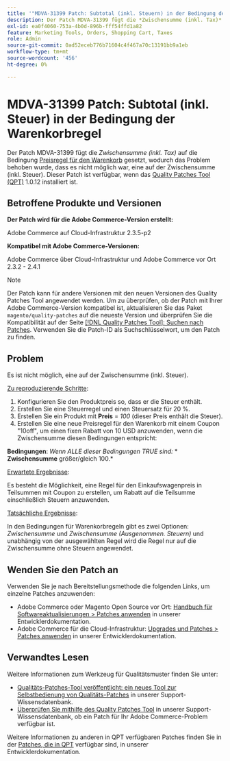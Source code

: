 ```yaml
---
title: '"MDVA-31399 Patch: Subtotal (inkl. Steuern) in der Bedingung der Warenkorbregel'''
description: Der Patch MDVA-31399 fügt die *Zwischensumme (inkl. Tax)* Option zu [Warenkorbpreisregel-Bedingung](https://docs.magento.com/user-guide/v2.3/marketing/price-rules-cart-create.html#step-2-describe-the-conditions), wodurch das Problem behoben wurde, dass es nicht möglich war, eine auf der Zwischensumme (inkl. Steuer). Dieser Patch ist verfügbar, wenn das [Quality Patches Tool (QPT)](/help/announcements/adobe-commerce-announcements/magento-quality-patches-released-new-tool-to-self-serve-quality-patches.md) 1.0.12 installiert ist.
exl-id: ea0f4060-753a-4b0d-896b-fff54ffd1a82
feature: Marketing Tools, Orders, Shopping Cart, Taxes
role: Admin
source-git-commit: 0ad52eceb776b71604c4f467a70c13191bb9a1eb
workflow-type: tm+mt
source-wordcount: '456'
ht-degree: 0%

---
```


# MDVA-31399 Patch: Subtotal (inkl. Steuer) in der Bedingung der Warenkorbregel

Der Patch MDVA-31399 fügt die *Zwischensumme (inkl. Tax)* auf die Bedingung [Preisregel für den Warenkorb](https://docs.magento.com/user-guide/v2.3/marketing/price-rules-cart-create.html#step-2-describe-the-conditions) gesetzt, wodurch das Problem behoben wurde, dass es nicht möglich war, eine auf der Zwischensumme (inkl. Steuer). Dieser Patch ist verfügbar, wenn das [Quality Patches Tool (QPT)](/help/announcements/adobe-commerce-announcements/magento-quality-patches-released-new-tool-to-self-serve-quality-patches.md) 1.0.12 installiert ist.

## Betroffene Produkte und Versionen

**Der Patch wird für die Adobe Commerce-Version erstellt:**

Adobe Commerce auf Cloud-Infrastruktur 2.3.5-p2

**Kompatibel mit Adobe Commerce-Versionen:**

Adobe Commerce über Cloud-Infrastruktur und Adobe Commerce vor Ort 2.3.2 - 2.4.1

>[!NOTE]
>
>Der Patch kann für andere Versionen mit den neuen Versionen des Quality Patches Tool angewendet werden. Um zu überprüfen, ob der Patch mit Ihrer Adobe Commerce-Version kompatibel ist, aktualisieren Sie das Paket `magento/quality-patches` auf die neueste Version und überprüfen Sie die Kompatibilität auf der Seite [[!DNL Quality Patches Tool]: Suchen nach Patches](https://devdocs.magento.com/quality-patches/tool.html#patch-grid). Verwenden Sie die Patch-ID als Suchschlüsselwort, um den Patch zu finden.

## Problem

Es ist nicht möglich, eine auf der Zwischensumme (inkl. Steuer).

<u>Zu reproduzierende Schritte</u>:

1. Konfigurieren Sie den Produktpreis so, dass er die Steuer enthält.
1. Erstellen Sie eine Steuerregel und einen Steuersatz für 20 %.
1. Erstellen Sie ein Produkt mit **Preis** = *100* (dieser Preis enthält die Steuer).
1. Erstellen Sie eine neue Preisregel für den Warenkorb mit einem Coupon &quot;10off&quot;, um einen fixen Rabatt von 10 USD anzuwenden, wenn die Zwischensumme diesen Bedingungen entspricht:

**Bedingungen**: *Wenn ALLE dieser Bedingungen TRUE sind:*        * **Zwischensumme** größer/gleich 100.*

<u>Erwartete Ergebnisse</u>:

Es besteht die Möglichkeit, eine Regel für den Einkaufswagenpreis in Teilsummen mit Coupon zu erstellen, um Rabatt auf die Teilsumme einschließlich Steuern anzuwenden.

<u>Tatsächliche Ergebnisse</u>:

In den Bedingungen für Warenkorbregeln gibt es zwei Optionen: *Zwischensumme* und *Zwischensumme (Ausgenommen. Steuern)* und unabhängig von der ausgewählten Regel wird die Regel nur auf die Zwischensumme ohne Steuern angewendet.

## Wenden Sie den Patch an

Verwenden Sie je nach Bereitstellungsmethode die folgenden Links, um einzelne Patches anzuwenden:

* Adobe Commerce oder Magento Open Source vor Ort: [Handbuch für Softwareaktualisierungen > Patches anwenden](https://devdocs.magento.com/guides/v2.4/comp-mgr/patching/mqp.html) in unserer Entwicklerdokumentation.
* Adobe Commerce für die Cloud-Infrastruktur: [Upgrades und Patches > Patches anwenden](https://devdocs.magento.com/cloud/project/project-patch.html) in unserer Entwicklerdokumentation.

## Verwandtes Lesen

Weitere Informationen zum Werkzeug für Qualitätsmuster finden Sie unter:

* [Qualitäts-Patches-Tool veröffentlicht: ein neues Tool zur Selbstbedienung von Qualitäts-Patches](/help/announcements/adobe-commerce-announcements/magento-quality-patches-released-new-tool-to-self-serve-quality-patches.md) in unserer Support-Wissensdatenbank.
* [Überprüfen Sie mithilfe des Quality Patches Tool](/help/support-tools/patches-available-in-qpt-tool/check-patch-for-magento-issue-with-magento-quality-patches.md) in unserer Support-Wissensdatenbank, ob ein Patch für Ihr Adobe Commerce-Problem verfügbar ist.

Weitere Informationen zu anderen in QPT verfügbaren Patches finden Sie in der [Patches, die in QPT](https://devdocs.magento.com/quality-patches/tool.html#patch-grid) verfügbar sind, in unserer Entwicklerdokumentation.
